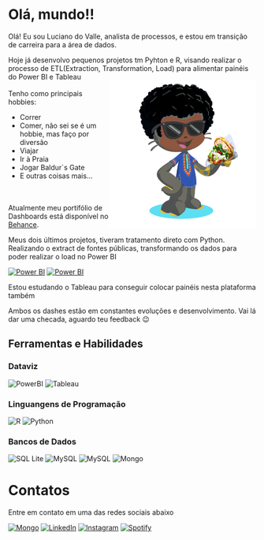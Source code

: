 
# Olá, mundo!!
Olá! Eu sou Luciano do Valle, analista de processos, e estou em transição de carreira para a área de dados.

 Hoje já  desenvolvo pequenos projetos tm Pyhton e R, visando realizar o processo de ETL(Extraction, Transformation, Load) para alimentar painéis do Power BI e Tableau
<br>
<img align="right" src="https://github.com/lduvalle/imagens/blob/main/octocat-1696861909375.png?raw=true" width="300"/> 
<br>
Tenho como principais hobbies:
<br>

- Correr
- Comer, não sei se é um hobbie, mas faço por diversão
- Viajar
- Ir à Praia
- Jogar Baldur`s Gate
- E outras coisas mais...
<br><br><br>



Atualmente meu portifólio de Dashboards está disponível no [Behance](https://www.behance.net/dovallebarbosa).

Meus dois últimos projetos, tiveram tratamento direto com Python. Realizando o extract de fontes públicas, transformando os dados para poder realizar o load no Power BI

[![Power BI](https://img.shields.io/badge/PBI-Mortes_Violentas_no_Brasil-F2C811?style=for-the-badge&logo=PowerBI)](https://app.powerbi.com/view?r=eyJrIjoiN2JmM2E2YWMtZWI3Mi00NTY2LThmMzEtZDEyNjVlZDE4NWVlIiwidCI6ImMwZmQwMGVhLThmNzQtNDBhZC04ZjMyLWJlZjAyYzk4M2IwNyJ9)
[![Power BI](https://img.shields.io/badge/PBI-Historico_Streaming_Spotify-F2C811?style=for-the-badge&logo=PowerBI)](https://app.powerbi.com/view?r=eyJrIjoiM2RiMjhlNGEtMzYzNS00Y2Y0LTk3Y2YtOTcwZGNjMzA2MmEyIiwidCI6ImMwZmQwMGVhLThmNzQtNDBhZC04ZjMyLWJlZjAyYzk4M2IwNyJ9)

Estou estudando o Tableau para conseguir colocar painéis nesta plataforma também

Ambos os dashes estão em constantes evoluções e desenvolvimento. Vai lá dar uma checada, aguardo teu feedback 😉


## Ferramentas e Habilidades
### Dataviz
![PowerBI](https://img.shields.io/badge/PowerBI-%23F2C811?style=for-the-badge&logo=PowerBI&logoColor=black)
![Tableau](https://img.shields.io/badge/Tableau-E97627?style=for-the-badge&logo=tableau&logoColor=white)<br>
### Linguangens de Programação
![R](https://img.shields.io/badge/R-276DC3?style=for-the-badge&logo=R&logoColor=white)
![Python](https://img.shields.io/badge/Python-3776AB?style=for-the-badge&logo=python&logoColor=white)

### Bancos de Dados
![SQL Lite](https://img.shields.io/badge/sqlite-003B57?style=for-the-badge&logo=sqlite)
![MySQL](https://img.shields.io/badge/mysql-4479A1?style=for-the-badge&logo=mysql&logoColor=white)
![MySQL](https://img.shields.io/badge/microsoftsqlserver-CC2927?style=for-the-badge&logo=microsoftsqlserver&logoColor=white)
![Mongo](https://img.shields.io/badge/mongodb-47A248?style=for-the-badge&logo=mongodb&logoColor=white)



# Contatos
Entre em contato em uma das redes sociais abaixo

[![Mongo](https://img.shields.io/badge/behance-1769FF?style=for-the-badge&logo=behance&logoColor=white)](https://www.behance.net/dovallebarbosa)
[![LinkedIn](https://img.shields.io/badge/linkedin-0A66C2?style=for-the-badge&logo=linkedin&logoColor=white)](linkedin.com/in/luciano-do-valle-barbosa-33799b263/)
[![Instagram](https://img.shields.io/badge/instagram-E4405F?style=for-the-badge&logo=instagram&logoColor=white)](https://www.instagram.com/ldovalle/)
[![Spotify](https://img.shields.io/badge/spotify-1DB954?style=for-the-badge&logo=spotify&logoColor=white)](https://open.spotify.com/user/22rxsto4zfjdqqyfdhx27v3jq)